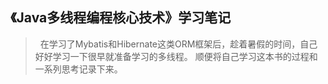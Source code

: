 ## 《Java多线程编程核心技术》学习笔记
  >&nbsp;&nbsp;在学习了Mybatis和Hibernate这类ORM框架后，趁着暑假的时间，自己好好学习一下很早就准备学习的多线程。
  顺便将自己学习这本书的过程和一系列思考记录下来。